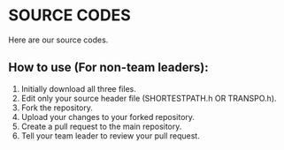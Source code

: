 # SOURCE CODES
Here are our source codes.
## How to use (For non-team leaders):
1. Initially download all three files.
2. Edit only your source header file (SHORTESTPATH.h OR TRANSPO.h).
3. Fork the repository.
4. Upload your changes to your forked repository.
3. Create a pull request to the main repository.
4. Tell your team leader to review your pull request.
